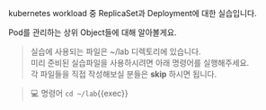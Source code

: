 kubernetes workload 중 ReplicaSet과 Deployment에 대한 실습입니다.  

Pod를 관리하는 상위 Object들에 대해 알아볼게요.

> 실습에 사용되는 파일은 ~/lab 디렉토리에 있습니다.  
> 미리 준비된 실습파일을 사용하시려면 아래 명령어를 실행해주세요.  
> 각 파일들을 직접 작성해보실 분들은 **skip** 하시면 됩니다.

> 💻 명령어 `cd ~/lab`{{exec}}